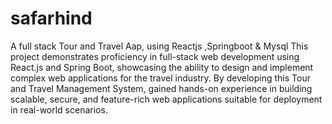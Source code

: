 # safarhind
A full stack Tour and Travel Aap, using Reactjs ,Springboot &amp; Mysql
This project demonstrates proficiency in full-stack web development using React.js and Spring Boot, showcasing the ability to design and implement complex web applications for the travel industry. By developing this Tour and Travel Management System, gained hands-on experience in building scalable, secure, and feature-rich web applications suitable for deployment in real-world scenarios.
